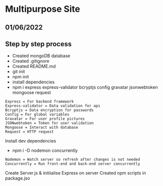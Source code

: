 # Multipurpose Site

## 01/06/2022

## Step by step process

- Created mongoDB database
- Created .gitignore
- Created README.md
- git init
- npm init
- install dependencies
- npm i express express-validator bcryptjs config gravatar jsonwebtoken mongoose request

```
Express = For backend framework
Express-validator = Data validation for api
Bcryptjs = Data encryption for passwords
Config = For global variables
Gravatar = For user profile pictures
JSONwebtoken = Token for user validation
Mongoose = Interact with database
Request = HTTP request
```

Install dev dependencies

- npm i -D nodemon concurrently

```
Nodemon = Watch server so refresh after changes is not needed
Concurrently = Run front-end and back-end server concurrently
```

Create Server.js & initiialise Express on server
Created npm scripts in package.jso
